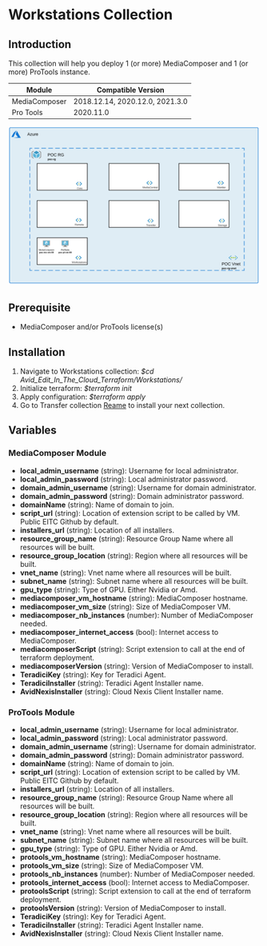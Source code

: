 # Workstations Collection

## Introduction

This collection will help you deploy 1 (or more) MediaComposer and 1 (or more) ProTools instance.  

| Module | Compatible Version|
|--------|-------------------|
| MediaComposer | 2018.12.14, 2020.12.0, 2021.3.0 |
| Pro Tools | 2020.11.0 | 

![current + Next Version](./workstations.png)

## Prerequisite

- MediaComposer and/or ProTools license(s)

## Installation 

1. Navigate to Workstations collection: *$cd Avid_Edit_In_The_Cloud_Terraform/Workstations/*
1. Initialize terraform: *$terraform init*
1. Apply configuration: *$terraform apply*
1. Go to Transfer collection [Reame](https://github.com/avid-technology/VideoEditorialInTheCloud/tree/master/Avid_Edit_In_The_Cloud_Terraform/Workstations) to install your next collection. 

## Variables

### MediaComposer Module

- **local_admin_username** (string): Username for local administrator.              
- **local_admin_password** (string): Local administrator password.
- **domain_admin_username** (string): Username for domain administrator.              
- **domain_admin_password** (string): Domain administrator password.
- **domainName** (string): Name of domain to join.
- **script_url** (string): Location of extension script to be called by VM. Public EITC Github by default.                   
- **installers_url** (string): Location of all installers.
- **resource_group_name** (string): Resource Group Name where all resources will be built.
- **resource_group_location** (string): Region where all resources will be built.
- **vnet_name** (string): Vnet name where all resources will be built. 
- **subnet_name** (string): Subnet name where all resources will be built. 
- **gpu_type** (string): Type of GPU. Either Nvidia or Amd.
- **mediacomposer_vm_hostname** (string): MediaComposer hostname.
- **mediacomposer_vm_size** (string): Size of MediaComposer VM.        
- **mediacomposer_nb_instances** (number): Number of MediaComposer needed. 
- **mediacomposer_internet_access** (bool): Internet access to MediaComposer. 
- **mediacomposerScript** (string): Script extension to call at the end of terraform deployment. 
- **mediacomposerVersion** (string): Version of MediaComposer to install. 
- **TeradiciKey** (string): Key for Teradici Agent.
- **TeradiciInstaller** (string): Teradici Agent Installer name. 
- **AvidNexisInstaller** (string): Cloud Nexis Client Installer name.

### ProTools Module

- **local_admin_username** (string): Username for local administrator.              
- **local_admin_password** (string): Local administrator password.
- **domain_admin_username** (string): Username for domain administrator.              
- **domain_admin_password** (string): Domain administrator password.
- **domainName** (string): Name of domain to join.
- **script_url** (string): Location of extension script to be called by VM. Public EITC Github by default.                   
- **installers_url** (string): Location of all installers.
- **resource_group_name** (string): Resource Group Name where all resources will be built.
- **resource_group_location** (string): Region where all resources will be built.
- **vnet_name** (string): Vnet name where all resources will be built. 
- **subnet_name** (string): Subnet name where all resources will be built. 
- **gpu_type** (string): Type of GPU. Either Nvidia or Amd.
- **protools_vm_hostname** (string): MediaComposer hostname.
- **protools_vm_size** (string): Size of MediaComposer VM.        
- **protools_nb_instances** (number): Number of MediaComposer needed. 
- **protools_internet_access** (bool): Internet access to MediaComposer. 
- **protoolsScript** (string): Script extension to call at the end of terraform deployment. 
- **protoolsVersion** (string): Version of MediaComposer to install. 
- **TeradiciKey** (string): Key for Teradici Agent.
- **TeradiciInstaller** (string): Teradici Agent Installer name. 
- **AvidNexisInstaller** (string): Cloud Nexis Client Installer name.

